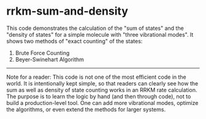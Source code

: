 # rrkm-sum-and-density

This code demonstrates the calculation of the "sum of states" and the "density of states" for a simple molecule with "three vibrational modes". It shows two methods of "exact counting" of the states:
1. Brute Force Counting  
2. Beyer-Swinehart Algorithm
--------------------------------------------------------------------------------------------------------------------------------------------------------------------------------------------------
Note for a reader: This code is not one of the most efficient code in the world. It is intentionally kept simple, so that readers can clearly see how the sum as well as density of 
state counting works in an RRKM rate calculation. The purpose is to learn the logic by hand (and then through code), not to build a production-level tool. One can add more 
vibrational modes, optimize the algorithms, or even extend the methods for larger systems.


